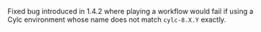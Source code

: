 Fixed bug introduced in 1.4.2 where playing a workflow would fail if using a Cylc environment whose name does not match `cylc-8.X.Y` exactly.
